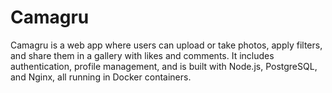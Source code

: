 # Camagru
Camagru is a web app where users can upload or take photos, apply filters, and share them in a gallery with likes and comments. It includes authentication, profile management, and is built with Node.js, PostgreSQL, and Nginx, all running in Docker containers.
